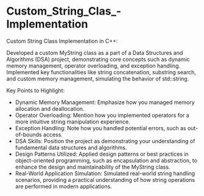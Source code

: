 # Custom_String_Clas_-Implementation
Custom String Class Implementation in C++:

 Developed a custom MyString class as a part of a Data Structures and Algorithms (DSA) project, demonstrating core concepts such as dynamic memory management, operator overloading, and 
 exception handling. Implemented key functionalities like string concatenation, substring search, and custom memory management, simulating the behavior of std::string.

Key Points to Highlight:

- Dynamic Memory Management: Emphasize how you managed memory allocation and deallocation.
- Operator Overloading: Mention how you implemented operators for a more intuitive string manipulation experience.
- Exception Handling: Note how you handled potential errors, such as out-of-bounds access.
- DSA Skills: Position the project as demonstrating your understanding of fundamental data structures and algorithms.
- Design Patterns Utilized: Applied design patterns or best practices in object-oriented programming, such as encapsulation and abstraction, to enhance the design and maintainability of 
  the MyString class.
- Real-World Application Simulation: Simulated real-world string handling scenarios, providing a practical understanding of how string operations are performed in modern applications.
